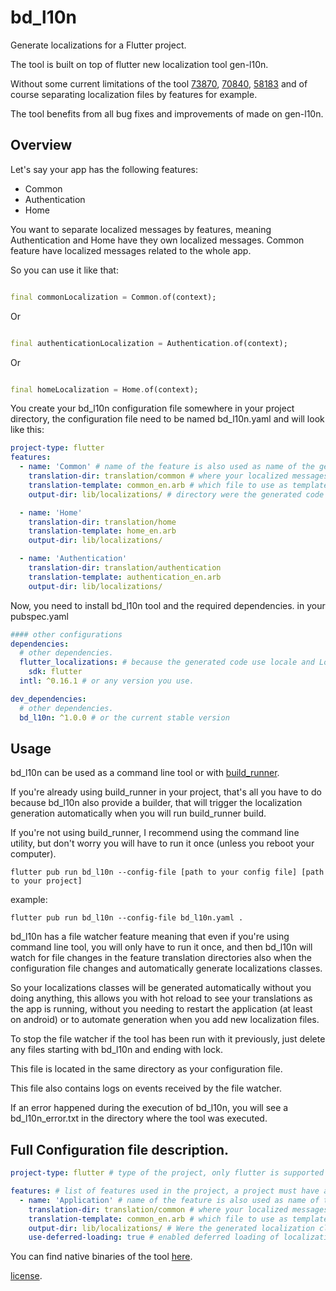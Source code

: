 # bd_l10n

Generate localizations for a Flutter project.

The tool is built on top of flutter new localization tool gen-l10n.

Without some current limitations of the tool [73870](https://github.com/flutter/flutter/issues/73870),
[70840](https://github.com/flutter/flutter/issues/70840), [58183](https://github.com/flutter/flutter/issues/58183) and
of course separating localization files by features for example.

The tool benefits from all bug fixes and improvements of made on gen-l10n.

## Overview

Let's say your app has the following features:

- Common
- Authentication
- Home

You want to separate localized messages by features, meaning Authentication and Home have they own localized messages.
Common feature have localized messages related to the whole app.

So you can use it like that:

```dart

final commonLocalization = Common.of(context);
```

Or

```dart

final authenticationLocalization = Authentication.of(context);
```

Or

```dart

final homeLocalization = Home.of(context);
```

You create your bd_l10n configuration file somewhere in your project directory, the configuration file need to be named
bd_l10n.yaml and will look like this:

```yaml
project-type: flutter
features:
  - name: 'Common' # name of the feature is also used as name of the generated file and class.
    translation-dir: translation/common # where your localized messages are stored.
    translation-template: common_en.arb # which file to use as template.
    output-dir: lib/localizations/ # directory were the generated code will be generated.

  - name: 'Home'
    translation-dir: translation/home
    translation-template: home_en.arb
    output-dir: lib/localizations/

  - name: 'Authentication'
    translation-dir: translation/authentication
    translation-template: authentication_en.arb
    output-dir: lib/localizations/
```

Now, you need to install bd_l10n tool and the required dependencies. in your pubspec.yaml

```yaml
#### other configurations
dependencies:
  # other dependencies.
  flutter_localizations: # because the generated code use locale and LocalizationDelegate.
    sdk: flutter
  intl: ^0.16.1 # or any version you use.

dev_dependencies:
  # other dependencies.
  bd_l10n: ^1.0.0 # or the current stable version
```

## Usage

bd_l10n can be used as a command line tool or with [build_runner](https://pub.dev/packages/build_runner).

If you're already using build_runner in your project, that's all you have to do because bd_l10n also provide a builder,
that will trigger the localization generation automatically when you will run build_runner build.

If you're not using build_runner, I recommend using the command line utility, but don't worry you will have to run it
once (unless you reboot your computer).

```shell
flutter pub run bd_l10n --config-file [path to your config file] [path to your project]
```

example:

```shell
flutter pub run bd_l10n --config-file bd_l10n.yaml .
```

bd_l10n has a file watcher feature meaning that even if you're using command line tool, you will only have to run it
once, and then bd_l10n will watch for file changes in the feature translation directories also when the configuration
file changes and automatically generate localizations classes.

So your localizations classes will be generated automatically without you doing anything, this allows you with hot
reload to see your translations as the app is running, without you needing to restart the application
(at least on android) or to automate generation when you add new localization files.

To stop the file watcher if the tool has been run with it previously, just delete any files starting with bd_l10n and
ending with lock.

This file is located in the same directory as your configuration file.

This file also contains logs on events received by the file watcher.

If an error happened during the execution of bd_l10n, you will see a bd_l10n_error.txt in the directory where the tool
was executed.

## Full Configuration file description.

```yaml
project-type: flutter # type of the project, only flutter is supported at the moment.

features: # list of features used in the project, a project must have at least one feature.
  - name: 'Application' # name of the feature is also used as name of the generated file and classes.
    translation-dir: translation/common # where your localized messages are stored.
    translation-template: common_en.arb # which file to use as template, this file should be in the translation-dir
    output-dir: lib/localizations/ # Were the generated localization classes written.
    use-deferred-loading: true # enabled deferred loading of localizations, this is mainly for web at the moment.
```


You can find native binaries of the tool [here](https://github.com/bitsydarel/bd_l10n/releases).

[license](https://github.com/bitsydarel/bd_l10n/blob/master/LICENSE).
